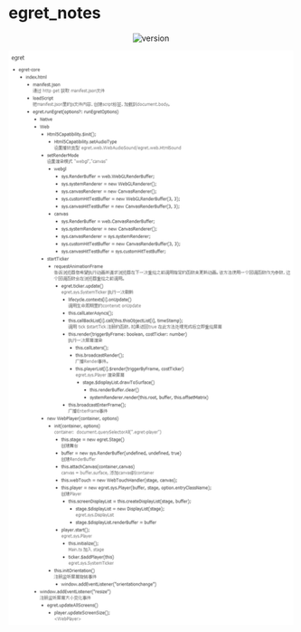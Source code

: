 # egret_notes

<p align="center">
    <a>
        <img src="https://img.shields.io/badge/version-5.2.8-green.svg"
             alt="version">
    </a>
</p>

![](./img/notes.png)
